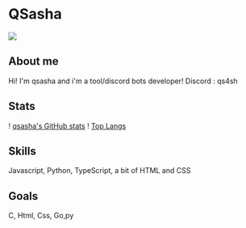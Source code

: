 
# QSasha
![](https://giffiles.alphacoders.com/121/12161.gif)


## About me

Hi! I'm qsasha and i'm a tool/discord bots developer!
Discord : qs4sh

## Stats

! [qsasha's GitHub stats](https://github-readme-stats.vercel.app/api?username=qsasha&show_icons=true&theme=radical&border_radius=30)
! [Top Langs](https://github-readme-stats.vercel.app/api/top-langs/?username=qsasha&layout=pie&theme=radical&border_radius=30)

## Skills
Javascript, Python, TypeScript, a bit of HTML and CSS
## Goals
C, Html, Css, Go,py
